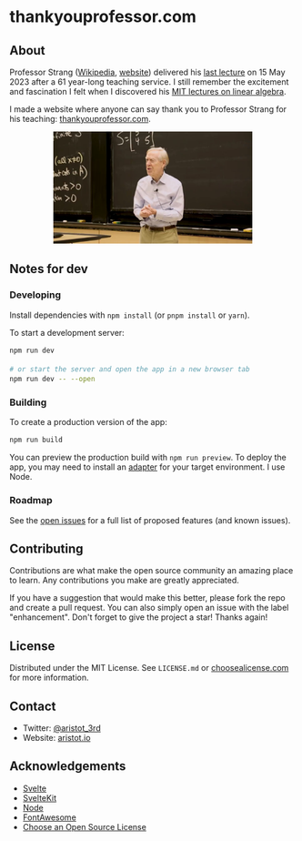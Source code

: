 # thankyouprofessor.com

## About

Professor Strang ([Wikipedia](https://en.wikipedia.org/wiki/Gilbert_Strang), [website](https://math.mit.edu/~gs/)) delivered his [last lecture](https://www.youtube.com/live/lUUte2o2Sn8) on 15 May 2023 after a 61 year-long teaching service. I still remember the excitement and fascination I felt when I discovered his [MIT lectures on linear algebra](https://ocw.mit.edu/courses/18-06-linear-algebra-spring-2010/).

I made a website where anyone can say thank you to Professor Strang for his teaching: [thankyouprofessor.com](https://thankyouprofessor.com).

<p align=center>
<img src="src/lib/assets/prof_strang.jpg" width="350"/>
</p>

## Notes for dev

### Developing

Install dependencies with `npm install` (or `pnpm install` or `yarn`).

To start a development server:

```bash
npm run dev

# or start the server and open the app in a new browser tab
npm run dev -- --open
```

### Building

To create a production version of the app:

```bash
npm run build
```

You can preview the production build with `npm run preview`. To deploy the app, you may need to install an [adapter](https://kit.svelte.dev/docs/adapters) for your target environment. I use Node.

### Roadmap

See the [open issues](https://github.com/intergalactic-mammoth/thanks-professor-strang/issues) for a full list of proposed features (and known issues).

## Contributing

Contributions are what make the open source community an amazing place to learn. Any contributions you make are greatly appreciated.

If you have a suggestion that would make this better, please fork the repo and create a pull request. You can also simply open an issue with the label "enhancement". Don't forget to give the project a star! Thanks again!

## License

Distributed under the MIT License. See `LICENSE.md` or [choosealicense.com](https://choosealicense.com/licenses/mit/) for more information.

## Contact

- Twitter: [@aristot_3rd](https://twitter.com/aristot_3rd)
- Website: [aristot.io](https://aristot.io/contact)

## Acknowledgements

- [Svelte](https://svelte.dev/)
- [SvelteKit](https://kit.svelte.dev/)
- [Node](https://nodejs.org/en)
- [FontAwesome](https://fontawesome.com/)
- [Choose an Open Source License](choosealicence.com)
